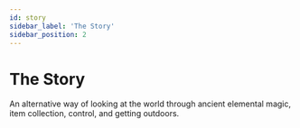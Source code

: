```yaml
---
id: story
sidebar_label: 'The Story'
sidebar_position: 2
---
```


# The Story

An alternative way of looking at the world through ancient elemental magic, item collection, control, and getting outdoors.